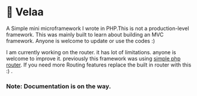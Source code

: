 # :turtle: Velaa

A Simple mini microframework I wrote in PHP.This is not a production-level framework. This was mainly built to learn about building an MVC framework. Anyone is welcome to update or use the codes :)

I am currently working on the router. it has lot of limitations. anyone is welcome to improve it. previously this framework was using [simple php router](https://github.com/skipperbent/simple-php-router). If you need more Routing features replace the built in router with this :) .

### Note: Documentation is on the way.
